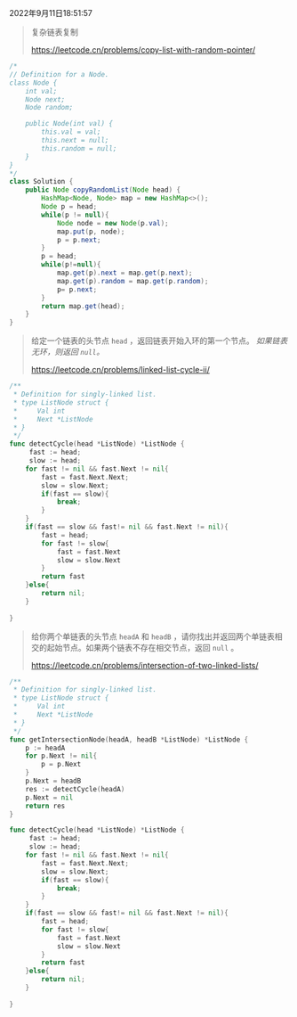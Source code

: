 2022年9月11日18:51:57

> 复杂链表复制
>
> https://leetcode.cn/problems/copy-list-with-random-pointer/

```java
/*
// Definition for a Node.
class Node {
    int val;
    Node next;
    Node random;

    public Node(int val) {
        this.val = val;
        this.next = null;
        this.random = null;
    }
}
*/
class Solution {
    public Node copyRandomList(Node head) {
        HashMap<Node, Node> map = new HashMap<>();
        Node p = head;
        while(p != null){
            Node node = new Node(p.val);
            map.put(p, node);
            p = p.next;
        }
        p = head;
        while(p!=null){
            map.get(p).next = map.get(p.next);
            map.get(p).random = map.get(p.random);
            p= p.next;
        }
        return map.get(head);
    }
}
```

> 给定一个链表的头节点  `head` ，返回链表开始入环的第一个节点。 *如果链表无环，则返回 `null`。*
>
> https://leetcode.cn/problems/linked-list-cycle-ii/

```go
/**
 * Definition for singly-linked list.
 * type ListNode struct {
 *     Val int
 *     Next *ListNode
 * }
 */
func detectCycle(head *ListNode) *ListNode {
     fast := head;
     slow := head;
    for fast != nil && fast.Next != nil{
        fast = fast.Next.Next;
        slow = slow.Next;
        if(fast == slow){
            break;
        }
    }
    if(fast == slow && fast!= nil && fast.Next != nil){
        fast = head;
        for fast != slow{
            fast = fast.Next
            slow = slow.Next
        }
        return fast
    }else{
        return nil;
    }
    
}
```

> 给你两个单链表的头节点 `headA` 和 `headB` ，请你找出并返回两个单链表相交的起始节点。如果两个链表不存在相交节点，返回 `null` 。
>
> https://leetcode.cn/problems/intersection-of-two-linked-lists/

```go
/**
 * Definition for singly-linked list.
 * type ListNode struct {
 *     Val int
 *     Next *ListNode
 * }
 */
func getIntersectionNode(headA, headB *ListNode) *ListNode {
    p := headA
    for p.Next != nil{
        p = p.Next
    }
    p.Next = headB
    res := detectCycle(headA)
    p.Next = nil
    return res
}

func detectCycle(head *ListNode) *ListNode {
     fast := head;
     slow := head;
    for fast != nil && fast.Next != nil{
        fast = fast.Next.Next;
        slow = slow.Next;
        if(fast == slow){
            break;
        }
    }
    if(fast == slow && fast!= nil && fast.Next != nil){
        fast = head;
        for fast != slow{
            fast = fast.Next
            slow = slow.Next
        }
        return fast
    }else{
        return nil;
    }
    
}
```

